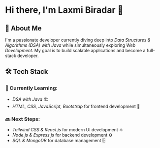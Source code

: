# Hi there, I'm Laxmi Biradar 👋

## 🚀 About Me
I'm a passionate developer currently diving deep into *Data Structures & Algorithms (DSA) with Java* while simultaneously exploring *Web Development*. My goal is to build scalable applications and become a full-stack developer.

## 🛠 Tech Stack

### 📌 Currently Learning:
- *DSA with Java* 🏗
- *HTML, CSS, JavaScript, Bootstrap* for frontend development 🎨

### 🔜 Next Steps:
- *Tailwind CSS & React.js* for modern UI development ⚛
- *Node.js & Express.js* for backend development ⚙
- *SQL & MongoDB* for database management 🗄
